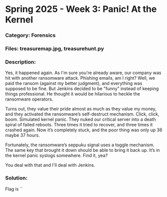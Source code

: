 # Spring 2025 - Week 3: Panic! At the Kernel

### Category: Forensics

### Files: treasuremap.jpg, treasurehunt.py

### Description:
Yes, it happened again. As I'm sure you're already aware, our company was hit with another ransomware attack. Phishing emails, am I right? Well, we paid the ransom (against my better judgment), and everything was supposed to be fine. But Jenkins decided to be "funny" instead of keeping things professional. He thought it would be hilarious to heckle the ransomware operators. 

Turns out, they value their pride almost as much as they value my money, and they activated the ransomware’s self-destruct mechanism. Click, click, boom. Simulated kernel panic. They nuked our critical server into a death spiral of failed reboots. Three times it tried to recover, and three times it crashed again. Now it’s completely stuck, and the poor thing was only up 36 maybe 37 hours. 

Fortunately, the ransomware’s seppuku signal uses a toggle mechanism. The same key that brought it down should be able to bring it back up. It’s in the kernel panic syslogs somewhere. Find it, yea? 

You deal with that and I'll deal with Jenkins.

### Solution:

Flag is ``

